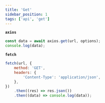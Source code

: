 ```yaml
---
title: 'Get'
sidebar_position: 1
tags: ['api', 'get']
---
```


**`axios`**

```js
const data = await axios.get(url, options);
console.log(data);
```

**`fetch`**

```js
fetch(url, {
    method: 'GET',
    headers: {
        'Content-Type': 'application/json',
    },
})
    .then((res) => res.json())
    .then((data) => console.log(data));
```
